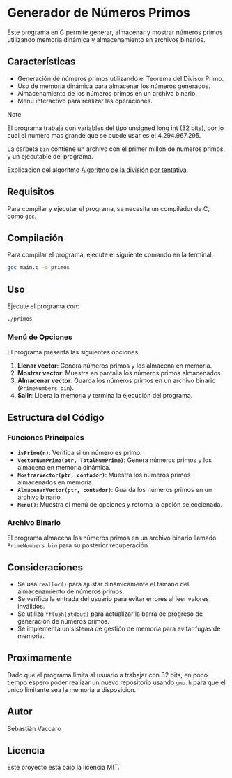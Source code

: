 # Generador de Números Primos

Este programa en C permite generar, almacenar y mostrar números primos utilizando memoria dinámica y almacenamiento en archivos binarios.

## Características
- Generación de números primos utilizando el Teorema del Divisor Primo.
- Uso de memoria dinámica para almacenar los números generados.
- Almacenamiento de los números primos en un archivo binario.
- Menú interactivo para realizar las operaciones.

> [!NOTE]
> El programa trabaja con variables del tipo unsigned long int (32 bits), por lo cual el numero mas grande que se puede usar es el 4.294.967.295.
>
>  La carpeta `bin` contiene un archivo con el primer millon de numeros primos, y un ejecutable del programa. 

Explicacion del algoritmo [Algoritmo de la división por tentativa](https://es.khanacademy.org/computing/computer-science/cryptography/comp-number-theory/a/trial-division).

## Requisitos
Para compilar y ejecutar el programa, se necesita un compilador de C, como `gcc`.

## Compilación
Para compilar el programa, ejecute el siguiente comando en la terminal:

```sh
gcc main.c -o primos
```

## Uso
Ejecute el programa con:

```sh
./primos
```

### Menú de Opciones
El programa presenta las siguientes opciones:
1. **Llenar vector**: Genera números primos y los almacena en memoria.
2. **Mostrar vector**: Muestra en pantalla los números primos almacenados.
3. **Almacenar vector**: Guarda los números primos en un archivo binario (`PrimeNumbers.bin`).
4. **Salir**: Libera la memoria y termina la ejecución del programa.

## Estructura del Código

### Funciones Principales

- **`isPrime(n)`**: Verifica si un número es primo.
- **`VectorNumPrime(ptr, TotalNumPrime)`**: Genera números primos y los almacena en memoria dinámica.
- **`MostrarVector(ptr, contador)`**: Muestra los números primos almacenados en memoria.
- **`AlmacenarVector(ptr, contador)`**: Guarda los números primos en un archivo binario.
- **`Menu()`**: Muestra el menú de opciones y retorna la opción seleccionada.

### Archivo Binario
El programa almacena los números primos en un archivo binario llamado `PrimeNumbers.bin` para su posterior recuperación.

## Consideraciones
- Se usa `realloc()` para ajustar dinámicamente el tamaño del almacenamiento de números primos.
- Se verifica la entrada del usuario para evitar errores al leer valores inválidos.
- Se utiliza `fflush(stdout)` para actualizar la barra de progreso de generación de números primos.
- Se implementa un sistema de gestión de memoria para evitar fugas de memoria.

## Proximamente
Dado que el programa limita al usuario a trabajar con 32 bits, en poco tiempo espero poder realizar un nuevo repositorio usando `gmp.h` para que el unico limitante sea la memoria a disposicion.

## Autor
Sebastián Vaccaro

## Licencia
Este proyecto está bajo la licencia MIT.
